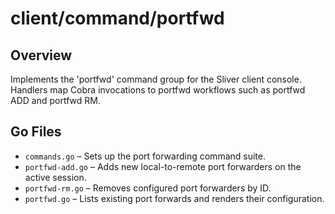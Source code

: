 # client/command/portfwd

## Overview

Implements the 'portfwd' command group for the Sliver client console. Handlers map Cobra invocations to portfwd workflows such as portfwd ADD and portfwd RM.

## Go Files

- `commands.go` – Sets up the port forwarding command suite.
- `portfwd-add.go` – Adds new local-to-remote port forwarders on the active session.
- `portfwd-rm.go` – Removes configured port forwarders by ID.
- `portfwd.go` – Lists existing port forwards and renders their configuration.
